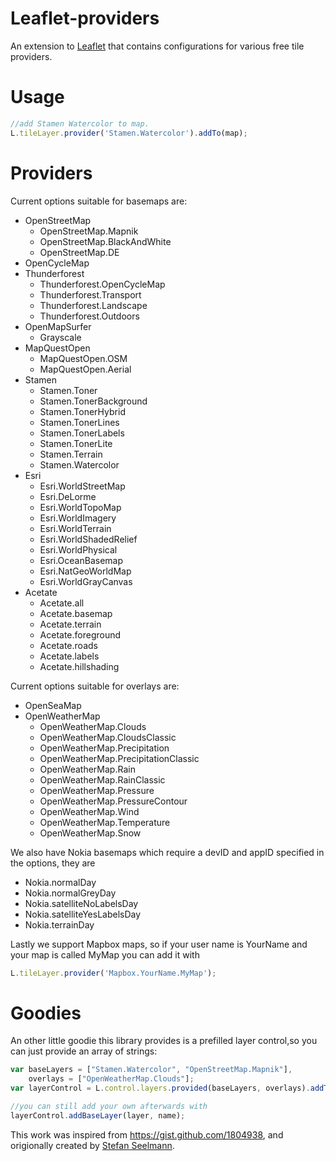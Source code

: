 Leaflet-providers
=================
An extension to [Leaflet](http://leafletjs.com/) that contains configurations for various free tile providers.

# Usage
```Javascript
//add Stamen Watercolor to map.
L.tileLayer.provider('Stamen.Watercolor').addTo(map);
```

Providers
===

Current options suitable for basemaps are:
* OpenStreetMap
    * OpenStreetMap.Mapnik
    * OpenStreetMap.BlackAndWhite
    * OpenStreetMap.DE
* OpenCycleMap
* Thunderforest
    * Thunderforest.OpenCycleMap
    * Thunderforest.Transport
    * Thunderforest.Landscape
    * Thunderforest.Outdoors
* OpenMapSurfer
    * Grayscale
* MapQuestOpen
    * MapQuestOpen.OSM
    * MapQuestOpen.Aerial
* Stamen
    * Stamen.Toner
    * Stamen.TonerBackground
    * Stamen.TonerHybrid
    * Stamen.TonerLines
    * Stamen.TonerLabels
    * Stamen.TonerLite
    * Stamen.Terrain
    * Stamen.Watercolor
* Esri
    * Esri.WorldStreetMap
    * Esri.DeLorme
    * Esri.WorldTopoMap
    * Esri.WorldImagery
    * Esri.WorldTerrain
    * Esri.WorldShadedRelief
    * Esri.WorldPhysical
    * Esri.OceanBasemap
    * Esri.NatGeoWorldMap
    * Esri.WorldGrayCanvas
* Acetate
    * Acetate.all
    * Acetate.basemap
    * Acetate.terrain
    * Acetate.foreground
    * Acetate.roads
    * Acetate.labels
    * Acetate.hillshading

Current options suitable for overlays are:
* OpenSeaMap
* OpenWeatherMap
    * OpenWeatherMap.Clouds
    * OpenWeatherMap.CloudsClassic
    * OpenWeatherMap.Precipitation
    * OpenWeatherMap.PrecipitationClassic
    * OpenWeatherMap.Rain
    * OpenWeatherMap.RainClassic
    * OpenWeatherMap.Pressure
    * OpenWeatherMap.PressureContour
    * OpenWeatherMap.Wind
    * OpenWeatherMap.Temperature
    * OpenWeatherMap.Snow

We also have Nokia basemaps which require a devID and appID specified in the options, they are
* Nokia.normalDay
* Nokia.normalGreyDay
* Nokia.satelliteNoLabelsDay
* Nokia.satelliteYesLabelsDay
* Nokia.terrainDay

Lastly we support Mapbox maps, so if your user name is YourName and your map is called MyMap you can add it with
```JavaScript
L.tileLayer.provider('Mapbox.YourName.MyMap');
```

Goodies
===

An other little goodie this library provides is a prefilled layer control,so you can just provide an array of strings:

```JavaScript
var baseLayers = ["Stamen.Watercolor", "OpenStreetMap.Mapnik"],
	overlays = ["OpenWeatherMap.Clouds"];
var layerControl = L.control.layers.provided(baseLayers, overlays).addTo(map);

//you can still add your own afterwards with
layerControl.addBaseLayer(layer, name);
```

This work was inspired from <https://gist.github.com/1804938>, and origionally created by [Stefan Seelmann](https://github.com/seelmann).